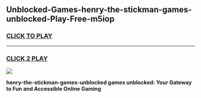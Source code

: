 
## Unblocked-Games-henry-the-stickman-games-unblocked-Play-Free-m5iop
<h3>
<a href="https://premium76.site?title=henry-the-stickman-games-unblocked&ref=09A">CLICK TO PLAY</a></h3>
<hr>

<h3>
<a href="https://premium76.site?title=henry-the-stickman-games-unblocked&ref=09A">CLICK 2 PLAY</a>
  
</h3>

<a href="https://premium76.site?title=henry-the-stickman-games-unblocked&ref=09A"><img src="https://clearcache.store/games.png"></a>


**henry-the-stickman-games-unblocked games unblocked: Your Gateway to Fun and Accessible Online Gaming**
